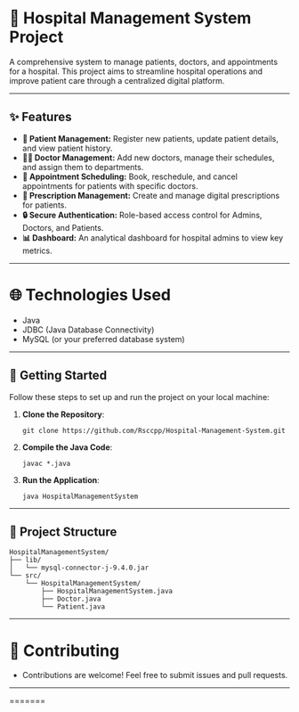 # 🏦 Hospital Management System Project

A comprehensive system to manage patients, doctors, and appointments for a hospital. This project aims to streamline hospital operations and improve patient care through a centralized digital platform.

---

## ✨ Features

-   **👤 Patient Management:** Register new patients, update patient details, and view patient history.
-   **👨‍⚕️ Doctor Management:** Add new doctors, manage their schedules, and assign them to departments.
-   **📅 Appointment Scheduling:** Book, reschedule, and cancel appointments for patients with specific doctors.
-   **💊 Prescription Management:** Create and manage digital prescriptions for patients.
-   **🔒 Secure Authentication:** Role-based access control for Admins, Doctors, and Patients.
-   **📊 Dashboard:** An analytical dashboard for hospital admins to view key metrics.

---

# 🌐 Technologies Used
- Java
- JDBC (Java Database Connectivity)
- MySQL (or your preferred database system)

---

## 🚀 Getting Started

Follow these steps to set up and run the project on your local machine:

1. **Clone the Repository**: 
   ```shell
   git clone https://github.com/Rsccpp/Hospital-Management-System.git
2. **Compile the Java Code**:

   ```shell
   javac *.java
3. **Run the Application**:

   ```shell
   java HospitalManagementSystem

---

## 📂 Project Structure

```text
HospitalManagementSystem/
├── lib/
│   └── mysql-connector-j-9.4.0.jar
└── src/
    └── HospitalManagementSystem/
        ├── HospitalManagementSystem.java
        ├── Doctor.java
        └── Patient.java
```
---

# 🤝 Contributing
- Contributions are welcome! Feel free to submit issues and pull requests.

---
=======

